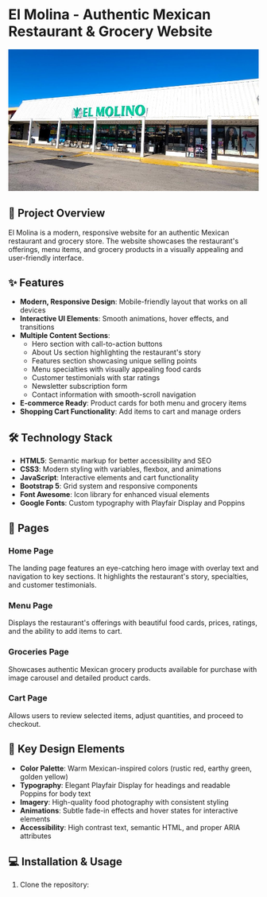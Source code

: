 # El Molina - Authentic Mexican Restaurant & Grocery Website

![El Molina Storefront](images/elMolina-StoreFront.jpg)

## 🌮 Project Overview

El Molina is a modern, responsive website for an authentic Mexican restaurant and grocery store. The website showcases the restaurant's offerings, menu items, and grocery products in a visually appealing and user-friendly interface.

## ✨ Features

- **Modern, Responsive Design**: Mobile-friendly layout that works on all devices
- **Interactive UI Elements**: Smooth animations, hover effects, and transitions
- **Multiple Content Sections**:
  - Hero section with call-to-action buttons
  - About Us section highlighting the restaurant's story
  - Features section showcasing unique selling points
  - Menu specialties with visually appealing food cards
  - Customer testimonials with star ratings
  - Newsletter subscription form
  - Contact information with smooth-scroll navigation
- **E-commerce Ready**: Product cards for both menu and grocery items
- **Shopping Cart Functionality**: Add items to cart and manage orders

## 🛠️ Technology Stack

- **HTML5**: Semantic markup for better accessibility and SEO
- **CSS3**: Modern styling with variables, flexbox, and animations
- **JavaScript**: Interactive elements and cart functionality
- **Bootstrap 5**: Grid system and responsive components
- **Font Awesome**: Icon library for enhanced visual elements
- **Google Fonts**: Custom typography with Playfair Display and Poppins

## 📱 Pages

### Home Page
The landing page features an eye-catching hero image with overlay text and navigation to key sections. It highlights the restaurant's story, specialties, and customer testimonials.

### Menu Page
Displays the restaurant's offerings with beautiful food cards, prices, ratings, and the ability to add items to cart.

### Groceries Page
Showcases authentic Mexican grocery products available for purchase with image carousel and detailed product cards.

### Cart Page
Allows users to review selected items, adjust quantities, and proceed to checkout.

## 🎯 Key Design Elements

- **Color Palette**: Warm Mexican-inspired colors (rustic red, earthy green, golden yellow)
- **Typography**: Elegant Playfair Display for headings and readable Poppins for body text
- **Imagery**: High-quality food photography with consistent styling
- **Animations**: Subtle fade-in effects and hover states for interactive elements
- **Accessibility**: High contrast text, semantic HTML, and proper ARIA attributes

## 💻 Installation & Usage

1. Clone the repository:
